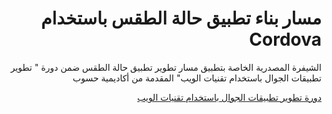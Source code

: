 <h1 dir="rtl"> مسار بناء تطبيق حالة الطقس باستخدام Cordova </h1>
<p dir="rtl">الشيفرة المصدرية الخاصة بتطبيق مسار تطوير تطبيق حالة الطقس ضمن دورة " تطوير تطبيقات الجوال باستخدام تقنيات الويب" المقدمة من أكاديمية حسوب</p>

<div dir="rtl">
<a href="https://academy.hsoub.com/learn/hybrid-mobile-application-development/">دورة تطوير تطبيقات الجوال باستخدام تقنيات الويب</a>
</div>